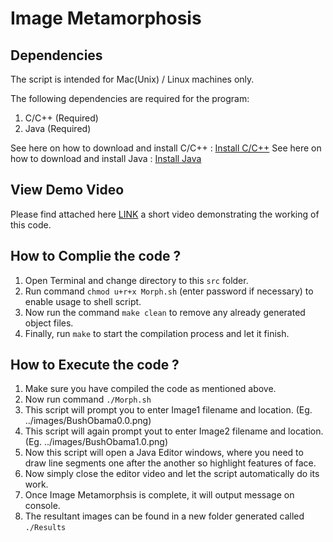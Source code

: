 # Image Metamorphosis

## Dependencies

The script is intended for Mac(Unix) / Linux machines only.

The following dependencies are required for the program:

1. C/C++ (Required)
2. Java (Required)

See here on how to download and install C/C++ : [Install C/C++](https://linuxize.com/post/how-to-install-gcc-compiler-on-ubuntu-18-04/)
See here on how to download and install Java : [Install Java](https://www.oracle.com/in/java/technologies/javase-downloads.html)

## View Demo Video

Please find attached here [LINK]() a short video demonstrating the working of this code.

## How to Complie the code ?

1. Open Terminal and change directory to this `src` folder.
2. Run command `chmod u+r+x Morph.sh` (enter password if necessary) to enable usage to shell script.
3. Now run the command `make clean` to remove any already generated object files.
4. Finally, run `make` to start the compilation process and let it finish.

## How to Execute the code ?

1. Make sure you have compiled the code as mentioned above.
2. Now run command `./Morph.sh`
3. This script will prompt you to enter Image1 filename and location. (Eg. ../images/BushObama0.0.png)
4. This script will again prompt yout to enter Image2 filename and location. (Eg. ../images/BushObama1.0.png)
5. Now this script will open a Java Editor windows, where you need to draw line segments one after the another so highlight features of face.
6. Now simply close the editor video and let the script automatically do its work.
7. Once Image Metamorphsis is complete, it will output message on console.
8. The resultant images can be found in a new folder generated called `./Results`
